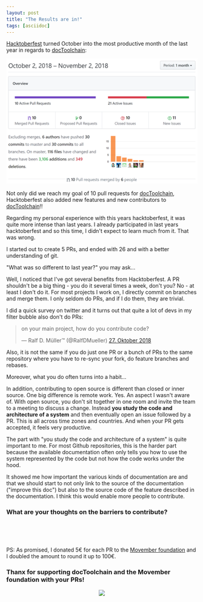 ```yaml
---
layout: post
title: "The Results are in!"
tags: [asciidoc]
---
```


[Hacktoberfest](https://hacktoberfest.digitalocean.com) turned October into the most productive month of the last year in regards to [docToolchain](https://docToolchain.github.io/docToolchain):

<div style="text-align: center;">
<img src="../images/hacktober_results2018.png" style="max-width:100%;" />
</div>

Not only did we reach my goal of 10 pull requests for [docToolchain](https://docToolchain.github.io/docToolchain), Hacktoberfest also added new features and new contributors to [docToolchain](https://docToolchain.github.io/docToolchain)!!

Regarding my personal experience with this years hacktoberfest, it was quite more intense than last years.
I already participated in last years hacktoberfest and so this time, I didn't expect to learn much from it. 
That was wrong. 

I started out to create 5 PRs, and ended with 26 and with a better understanding of git.

"What was so different to last year?" you may ask...

Well, I noticed that I've got several benefits from Hacktoberfest. 
A PR shouldn't be a big thing - you do it several times a week, don't you? 
No - at least I don't do it. For most projects I work on, I directly commit on branches and merge them. 
I only seldom do PRs, and if I do them, they are trivial.

I did a quick survey on twitter and it turns out that quite a lot of devs in my filter bubble also don't do PRs:

<blockquote class="twitter-tweet" data-lang="de"><p lang="en" dir="ltr">on your main project, how do you contribute code?</p>&mdash; Ralf D. Müller™ (@RalfDMueller) <a href="https://twitter.com/RalfDMueller/status/1056233723753099264?ref_src=twsrc%5Etfw">27. Oktober 2018</a></blockquote>
<script async src="https://platform.twitter.com/widgets.js" charset="utf-8"></script>

Also, it is not the same if you do just one PR or a bunch of PRs to the same repository where you have to re-sync your fork, do feature branches and rebases.

Moreover, what you do often turns into a habit...

In addition, contributing to open source is different than closed or inner source. 
One big difference is remote work. Yes. An aspect I wasn't aware of.
With open source, you don't sit together in one room and invite the team to a meeting to discuss a change.
Instead **you study the code and architecture of a system** and then eventually open an issue followed by a PR.
This is all across time zones and countries.
And when your PR gets accepted, it feels very productive.

The part with "you study the code and architecture of a system" is quite important to me.
For most Github repositories, this is the harder part because the available documentation often only tells you how to use the system represented by the code but not how the code works under the hood.

It showed me how important the various kinds of documentation are and that we should start to not only link to the source of the documentation ("improve this doc") but also to the source code of the feature described in the documentation. 
I think this would enable more people to contribute.

<h3>What are your thoughts on the barriers to contribute?</h3>

<br /><br /><br />

PS: As promised, I donated 5€ for each PR to the [Movember foundation](https://movember.com/) and I doubled the amount to round it up to 100€.

<h3>Thanx for supporting docToolchain and the Movember foundation with your PRs!</h3>

<div style="text-align: center;">
<a href="https://movember.com/"><img style="max-width:30%;" src="https://cdn.movember.com/uploads/images/2018/Campaign/Movember%20Foundation_Iconic%20Mo_Black.jpg" /></a>
</div>
